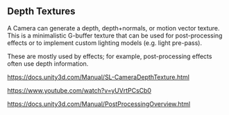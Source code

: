 ## Depth Textures

A Camera can generate a depth, depth+normals, or motion vector texture. This is a minimalistic G-buffer texture that can be used for post-processing effects or to implement custom lighting models (e.g. light pre-pass).
 
These are mostly used by effects; for example, post-processing effects often use depth information.

https://docs.unity3d.com/Manual/SL-CameraDepthTexture.html

https://www.youtube.com/watch?v=yUVrtPCsCb0

https://docs.unity3d.com/Manual/PostProcessingOverview.html


